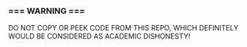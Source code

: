 ### === WARNING ===

DO NOT COPY OR PEEK CODE FROM THIS REPO, WHICH DEFINITELY WOULD BE CONSIDERED AS ACADEMIC DISHONESTY!
